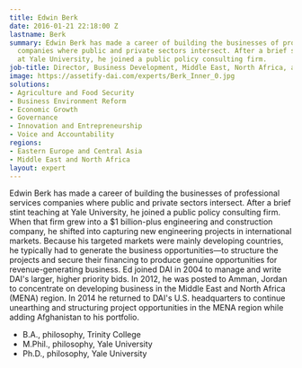 ```yaml
---
title: Edwin Berk
date: 2016-01-21 22:18:00 Z
lastname: Berk
summary: Edwin Berk has made a career of building the businesses of professional services
  companies where public and private sectors intersect. After a brief stint teaching
  at Yale University, he joined a public policy consulting firm.
job-title: Director, Business Development, Middle East, North Africa, and Afghanistan
image: https://assetify-dai.com/experts/Berk_Inner_0.jpg
solutions:
- Agriculture and Food Security
- Business Environment Reform
- Economic Growth
- Governance
- Innovation and Entrepreneurship
- Voice and Accountability
regions:
- Eastern Europe and Central Asia
- Middle East and North Africa
layout: expert
---
```


Edwin Berk has made a career of building the businesses of professional services companies where public and private sectors intersect. After a brief stint teaching at Yale University, he joined a public policy consulting firm. When that firm grew into a $1 billion-plus engineering and construction company, he shifted into capturing new engineering projects in international markets. Because his targeted markets were mainly developing countries, he typically had to generate the business opportunities—to structure the projects and secure their financing to produce genuine opportunities for revenue-generating business. Ed joined DAI in 2004 to manage and write DAI's larger, higher priority bids. In 2012, he was posted to Amman, Jordan to concentrate on developing business in the Middle East and North Africa (MENA) region. In 2014 he returned to DAI's U.S. headquarters to continue unearthing and structuring project opportunities in the MENA region while adding Afghanistan to his portfolio.

* B.A., philosophy, Trinity College
* M.Phil., philosophy, Yale University
* Ph.D., philosophy, Yale University
